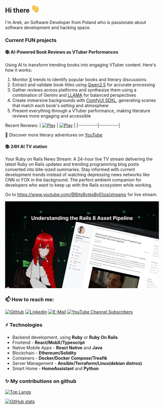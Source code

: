 ## Hi there <img src="assets/Hi.gif" width="29px">

I'm Arek, an Software Developer from Poland who is passionate about software development and hacking space.

### Current FUN projects

#### 📚 AI-Powered Book Reviews as VTuber Performances

Using AI to transform trending books into engaging VTuber content. Here's how it works:

1. Monitor [X](https://x.com) trends to identify popular books and literary discussions
2. Extract and validate book titles using [Qwen2.5](https://ollama.com/library/qwen2.5:0.5b) for accurate processing
3. Gather reviews across platforms and synthesize them using a combination of Gemini and [LLAMA](https://ollama.com/library/llama3.3) for balanced perspectives
4. Create immersive backgrounds with [ComfyUI SDXL](https://github.com/comfyanonymous/ComfyUI), generating scenes that match each book's setting and atmosphere
5. Present everything through a VTuber performance, making literature reviews more engaging and accessible

Recent Reviews:
| [![Play](assets/gamgam.jpg)](https://www.youtube.com/shorts/hGD2Q4Ef4QM) | [![Play](assets/echopraxia.jpg)](https://www.youtube.com/shorts/nzNpeRrTqr4) |
|----------|----------|

🎥 Discover more literary adventures on [YouTube](https://www.youtube.com/@BelleArctique/shorts)

#### 📚 24H AI TV station

Your Ruby on Rails News Stream: A 24-hour live TV stream delivering the latest Ruby on Rails updates and trending programming blog posts converted into bite-sized summaries. Stay informed with current development trends instead of watching depressing news networks like CNN or FOX in the background. The perfect ambient companion for developers who want to keep up with the Rails ecosystem while working.

Go to https://www.youtube.com/@BitsBytesByEliza/streams for live stream.

[![Play](assets/eliza.jpg)](https://www.youtube.com/@BitsBytesByEliza/streams)

### 📫 How to reach me:

[![GitHub](https://img.shields.io/github/followers/macbury?label=follow&style=social)](https://github.com/macbury)
[![Linkedin](https://img.shields.io/badge/-ArkadiuszBuras-blue?style=flat-square&logo=Linkedin&logoColor=white&link=https://www.linkedin.com/in/arkadiusz-buras-83041810/)](https://www.linkedin.com/in/arkadiusz-buras-83041810/)
[![E-Mail](https://img.shields.io/badge/Gmail-c14438?style=flat-square&logo=Gmail&logoColor=white&link=mailto:me@macbury.ninja)](mailto:me@macbury.ninja)
[![YouTube Channel Subscribers](https://img.shields.io/youtube/channel/subscribers/UC_Kisz4ua1D2zVrFfPy2aAA?label=YouTube&style=flat-square)](https://www.youtube.com/c/ArkadiuszBuras/featured)

### ⚡ Technologies

- Backend development, using **Ruby** or **Ruby On Rails**
- Frontend - **React/MobX/Typescript**
- Native Mobile Apps - **React Native** and **Java**
- Blockchain - **Ethereum/Solidity**
- Containers - **Docker/Docker Compose/Treafik**
- Server Management - **Ansible/Terraform/Linux(debian distros)**
- Smart Home - **HomeAssistant** and **Python**

### ✨ My contributions on github

[![Top Langs](https://github-readme-stats.vercel.app/api/top-langs/?username=macbury&layout=compact&theme=dark)](https://github.com/macbury/github-readme-stats)

[![GitHub stats](https://github-readme-stats.vercel.app/api?username=macbury&count_private=true&show_icons=true&theme=dark)](https://github.com/macbury/github-readme-stats)
